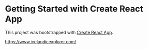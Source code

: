 # Getting Started with Create React App

This project was bootstrapped with [Create React App](https://github.com/facebook/create-react-app).

https://www.icelandicexplorer.com/
